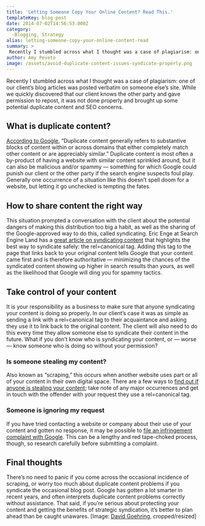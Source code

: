 ```yaml
---
title: 'Letting Someone Copy Your Online Content? Read This.'
templateKey: blog-post
date: 2014-07-02T14:56:53.000Z
category: 
  -Blogging, Strategy
alias: letting-someone-copy-your-online-content-read
summary: > 
 Recently I stumbled across what I thought was a case of plagiarism: one of our client’s blog articles was posted verbatim on someone else’s site. While we quickly discovered that our client knows the other party and gave permission to repost, it was not done properly and brought up some potential duplicate content and SEO concerns.
author: Amy Peveto
image: /assets/avoid-duplicate-content-issues-syndicate-properly.png
---
```


Recently I stumbled across what I thought was a case of plagiarism: one of our client’s blog articles was posted verbatim on someone else’s site. While we quickly discovered that our client knows the other party and gave permission to repost, it was not done properly and brought up some potential duplicate content and SEO concerns.

What is duplicate content?
--------------------------

[According to Google](https://support.google.com/webmasters/answer/66359?hl=en), “Duplicate content generally refers to substantive blocks of content within or across domains that either completely match other content or are appreciably similar.” Duplicate content is most often a by-product of having a website with similar content sprinkled around, but it can also be malicious and/or spammy — something for which Google could punish our client or the other party if the search engine suspects foul play. Generally one occurrence of a situation like this doesn’t spell doom for a website, but letting it go unchecked is tempting the fates.

How to share content the right way
----------------------------------

This situation prompted a conversation with the client about the potential dangers of making this distribution too big a habit, as well as the sharing of the Google-approved way to do this, called syndicating. Eric Enge at Search Engine Land has a [great article on syndicating content](http://searchengineland.com/syndicated-content-189097) that highlights the best way to syndicate safely: the rel=canonical tag. Adding this tag to the page that links back to your original content tells Google that your content came first and is therefore authoritative — minimizing the chances of the syndicated content showing up higher in search results than yours, as well as the likelihood that Google will ding you for spammy tactics.

Take control of your content
----------------------------

It is your responsibility as a business to make sure that anyone syndicating your content is doing so properly. In our client’s case it was as simple as sending a link with a rel=canonical tag to their acquaintance and asking they use it to link back to the original content. The client will also need to do this every time they allow someone else to syndicate their content in the future. What if you don’t know who is syndicating your content, or — worse — know someone who is doing so without your permission?

### Is someone stealing my content?

Also known as “scraping,” this occurs when another website uses part or all of your content in their own digital space. There are a few ways to [find out if anyone is stealing your content](http://blog.kissmetrics.com/content-scrapers/); take note of any major occurrences and get in touch with the offender with your request they use a rel=canonical tag.

### Someone is ignoring my request

If you have tried contacting a website or company about their use of your content and gotten no response, it may be possible to [file an infringement complaint with Google](https://support.google.com/legal/answer/1120734). This can be a lengthy and red tape-choked process, though, so research carefully before submitting a complaint.

Final thoughts
--------------

There’s no need to panic if you come across the occasional incidence of scraping, or worry too much about duplicate content problems if you syndicate the occasional blog post. Google has gotten a lot smarter in recent years, and often interprets duplicate content problems correctly without assistance. That said, if you’re serious about protecting your content and getting the benefits of strategic syndication, it’s better to plan ahead than be caught unawares. \[Image: [David Goehring](https://www.flickr.com/photos/carbonnyc/3063453222), cropped/resized\]